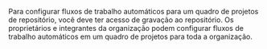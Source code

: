 Para configurar fluxos de trabalho automáticos para um quadro de projetos de repositório, você deve ter acesso de gravação ao repositório. Os proprietários e integrantes da organização podem configurar fluxos de trabalho automáticos em um quadro de projetos para toda a organização.
